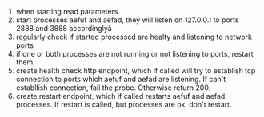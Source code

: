 1. when starting read parameters
2. start processes aefuf and aefad, they will listen on 127.0.0.1 to ports 2888 and 3888 accordinglyå
3. regularly check if started processed are healty and listening to network ports
4. if one or both processes are not running or not listening to ports, restart them
5. create health check http endpoint, which if called will try to establish tcp connection to ports which aefuf and aefad are listening. If can't establlish connection, fail the probe. Otherwise return 200.
6. create restart endpoint, which if called restarts aefuf and aefad processes. If restart is called, but processes are ok, don't restart.